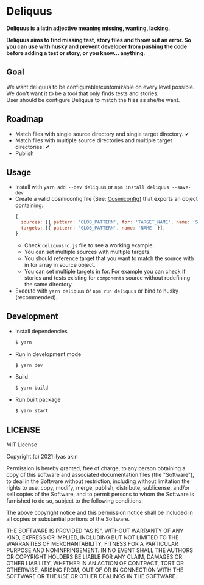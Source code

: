 # Deliquus

**Deliquus is a latin adjective meaning missing, wanting, lacking.**

**Deliquus aims to find missing test, story files and throw out an error. So you can use with husky and prevent developer from pushing the code before adding a test or story, or you know... anything.**

## Goal

We want deliquus to be configurable/customizable on every level possible.  
We don't want it to be a tool that only finds tests and stories.  
User should be configure Deliquus to match the files as she/he want.

## Roadmap

- Match files with single source directory and single target directory. ✔
- Match files with multiple source directories and multiple target directories. ✔
- Publish

## Usage

- Install with `yarn add --dev deliquus` or `npm install deliquus --save-dev`
- Create a valid cosmiconfig file (See: [Cosmiconfig](https://github.com/davidtheclark/cosmiconfig#cosmiconfig)) that exports an object containing:
  ```javascript
  {
    sources: [{ pattern: 'GLOB_PATTERN', for: 'TARGET_NAME', name: 'SOURCE_NAME' }],
    targets: [{ pattern: 'GLOB_PATTERN', name: 'NAME' }],
  }
  ```
  - Check `deliquusrc.js` file to see a working example.
  - You can set multiple sources with multiple targets.
  - You should reference target that you want to match the source with in for array in source object.
  - You can set multiple targets in for. For example you can check if stories and tests existing for `components` source without redefining the same directory.
- Execute with `yarn deliquus` or `npm run deliquus` or bind to husky (recommended).

## Development

- Install dependencies

  ```bash
  $ yarn
  ```

- Run in development mode

  ```bash
  $ yarn dev
  ```

- Build

  ```bash
  $ yarn build
  ```

- Run built package

  ```bash
  $ yarn start
  ```

## LICENSE

MIT License

Copyright (c) 2021 ilyas akın

Permission is hereby granted, free of charge, to any person obtaining a copy
of this software and associated documentation files (the "Software"), to deal
in the Software without restriction, including without limitation the rights
to use, copy, modify, merge, publish, distribute, sublicense, and/or sell
copies of the Software, and to permit persons to whom the Software is
furnished to do so, subject to the following conditions:

The above copyright notice and this permission notice shall be included in all
copies or substantial portions of the Software.

THE SOFTWARE IS PROVIDED "AS IS", WITHOUT WARRANTY OF ANY KIND, EXPRESS OR
IMPLIED, INCLUDING BUT NOT LIMITED TO THE WARRANTIES OF MERCHANTABILITY,
FITNESS FOR A PARTICULAR PURPOSE AND NONINFRINGEMENT. IN NO EVENT SHALL THE
AUTHORS OR COPYRIGHT HOLDERS BE LIABLE FOR ANY CLAIM, DAMAGES OR OTHER
LIABILITY, WHETHER IN AN ACTION OF CONTRACT, TORT OR OTHERWISE, ARISING FROM,
OUT OF OR IN CONNECTION WITH THE SOFTWARE OR THE USE OR OTHER DEALINGS IN THE
SOFTWARE.
